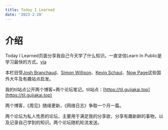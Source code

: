 ```yaml
---
title: Today I Learned
date: '2023-2-28'
---
```


# 介绍

Today I Learned页面分享我自己今天学了什么知识。一直坚信Learn In Public是学习最快的方式。[via](https://www.swyx.io/learn-in-public)

本栏目受[Josh Branchaud](https://github.com/jbranchaud/til)、[Simon Willison](https://til.simonwillison.net/)、[Kevin Schaul](https://www.kschaul.com/til/)、[Now Page](https://nownownow.com/)这些国外大牛及有趣站点启发。

我的til站点公开两个博客+两个论坛笔记。til站点：[https://til.gujiakai.top](https://til.gujiakai.top)

两个博客，《周见》随缘更新，《网络日志》争取一个月一篇。

两个论坛为私人性质的论坛，主要用于满足我的分享欲，分享有趣新鲜的事物，以及记录自己学到的知识。两个论坛随机轮流发送。

